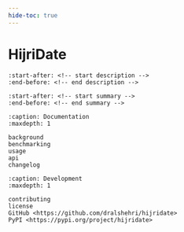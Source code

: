 ```yaml
---
hide-toc: true
---
```


# HijriDate

```{include} ../README.md
:start-after: <!-- start description -->
:end-before: <!-- end description -->
```

```{include} ../README.md
:start-after: <!-- start summary -->
:end-before: <!-- end summary -->
```

```{toctree}
:caption: Documentation
:maxdepth: 1

background
benchmarking
usage
api
changelog
```

```{toctree}
:caption: Development
:maxdepth: 1

contributing
license
GitHub <https://github.com/dralshehri/hijridate>
PyPI <https://pypi.org/project/hijridate>
```
